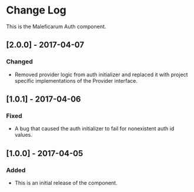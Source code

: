 # Change Log
This is the Maleficarum Auth component.

## [2.0.0] - 2017-04-07
### Changed
- Removed provider logic from auth initializer and replaced it with project specific implementations of the Provider interface.

## [1.0.1] - 2017-04-06
### Fixed
- A bug that caused the auth initializer to fail for nonexistent auth id values.

## [1.0.0] - 2017-04-05
### Added
- This is an initial release of the component.
